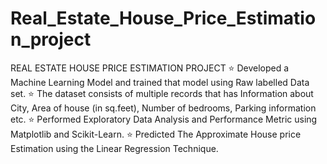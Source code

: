 # Real_Estate_House_Price_Estimation_project
REAL ESTATE HOUSE PRICE ESTIMATION PROJECT   ⭐ Developed a Machine Learning Model and trained that model using Raw labelled Data set.  ⭐ The dataset consists of multiple records that has Information about City, Area of house (in sq.feet), Number of bedrooms, Parking information etc.  ⭐ Performed Exploratory Data Analysis and Performance Metric using Matplotlib and Scikit-Learn.  ⭐ Predicted The Approximate House price Estimation using the Linear Regression Technique.
